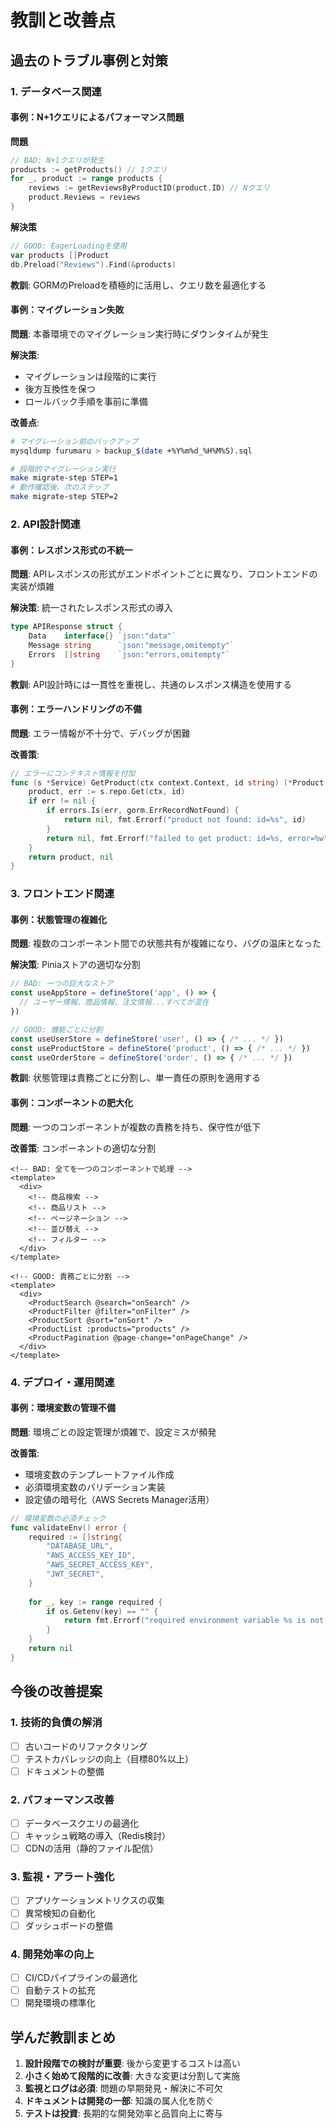 # 教訓と改善点

## 過去のトラブル事例と対策

### 1. データベース関連

#### 事例：N+1クエリによるパフォーマンス問題
**問題**
```go
// BAD: N+1クエリが発生
products := getProducts() // 1クエリ
for _, product := range products {
    reviews := getReviewsByProductID(product.ID) // Nクエリ
    product.Reviews = reviews
}
```

**解決策**
```go
// GOOD: EagerLoadingを使用
var products []Product
db.Preload("Reviews").Find(&products)
```

**教訓**: GORMのPreloadを積極的に活用し、クエリ数を最適化する

#### 事例：マイグレーション失敗
**問題**: 本番環境でのマイグレーション実行時にダウンタイムが発生

**解決策**:
- マイグレーションは段階的に実行
- 後方互換性を保つ
- ロールバック手順を事前に準備

**改善点**:
```bash
# マイグレーション前のバックアップ
mysqldump furumaru > backup_$(date +%Y%m%d_%H%M%S).sql

# 段階的マイグレーション実行
make migrate-step STEP=1
# 動作確認後、次のステップ
make migrate-step STEP=2
```

### 2. API設計関連

#### 事例：レスポンス形式の不統一
**問題**: APIレスポンスの形式がエンドポイントごとに異なり、フロントエンドの実装が煩雑

**解決策**: 統一されたレスポンス形式の導入
```go
type APIResponse struct {
    Data    interface{} `json:"data"`
    Message string      `json:"message,omitempty"`
    Errors  []string    `json:"errors,omitempty"`
}
```

**教訓**: API設計時には一貫性を重視し、共通のレスポンス構造を使用する

#### 事例：エラーハンドリングの不備
**問題**: エラー情報が不十分で、デバッグが困難

**改善策**:
```go
// エラーにコンテキスト情報を付加
func (s *Service) GetProduct(ctx context.Context, id string) (*Product, error) {
    product, err := s.repo.Get(ctx, id)
    if err != nil {
        if errors.Is(err, gorm.ErrRecordNotFound) {
            return nil, fmt.Errorf("product not found: id=%s", id)
        }
        return nil, fmt.Errorf("failed to get product: id=%s, error=%w", id, err)
    }
    return product, nil
}
```

### 3. フロントエンド関連

#### 事例：状態管理の複雑化
**問題**: 複数のコンポーネント間での状態共有が複雑になり、バグの温床となった

**解決策**: Piniaストアの適切な分割
```typescript
// BAD: 一つの巨大なストア
const useAppStore = defineStore('app', () => {
  // ユーザー情報、商品情報、注文情報...すべてが混在
})

// GOOD: 機能ごとに分割
const useUserStore = defineStore('user', () => { /* ... */ })
const useProductStore = defineStore('product', () => { /* ... */ })
const useOrderStore = defineStore('order', () => { /* ... */ })
```

**教訓**: 状態管理は責務ごとに分割し、単一責任の原則を適用する

#### 事例：コンポーネントの肥大化
**問題**: 一つのコンポーネントが複数の責務を持ち、保守性が低下

**改善策**: コンポーネントの適切な分割
```vue
<!-- BAD: 全てを一つのコンポーネントで処理 -->
<template>
  <div>
    <!-- 商品検索 -->
    <!-- 商品リスト -->
    <!-- ページネーション -->
    <!-- 並び替え -->
    <!-- フィルター -->
  </div>
</template>

<!-- GOOD: 責務ごとに分割 -->
<template>
  <div>
    <ProductSearch @search="onSearch" />
    <ProductFilter @filter="onFilter" />
    <ProductSort @sort="onSort" />
    <ProductList :products="products" />
    <ProductPagination @page-change="onPageChange" />
  </div>
</template>
```

### 4. デプロイ・運用関連

#### 事例：環境変数の管理不備
**問題**: 環境ごとの設定管理が煩雑で、設定ミスが頻発

**改善策**:
- 環境変数のテンプレートファイル作成
- 必須環境変数のバリデーション実装
- 設定値の暗号化（AWS Secrets Manager活用）

```go
// 環境変数の必須チェック
func validateEnv() error {
    required := []string{
        "DATABASE_URL",
        "AWS_ACCESS_KEY_ID",
        "AWS_SECRET_ACCESS_KEY",
        "JWT_SECRET",
    }
    
    for _, key := range required {
        if os.Getenv(key) == "" {
            return fmt.Errorf("required environment variable %s is not set", key)
        }
    }
    return nil
}
```

## 今後の改善提案

### 1. 技術的負債の解消
- [ ] 古いコードのリファクタリング
- [ ] テストカバレッジの向上（目標80%以上）
- [ ] ドキュメントの整備

### 2. パフォーマンス改善
- [ ] データベースクエリの最適化
- [ ] キャッシュ戦略の導入（Redis検討）
- [ ] CDNの活用（静的ファイル配信）

### 3. 監視・アラート強化
- [ ] アプリケーションメトリクスの収集
- [ ] 異常検知の自動化
- [ ] ダッシュボードの整備

### 4. 開発効率の向上
- [ ] CI/CDパイプラインの最適化
- [ ] 自動テストの拡充
- [ ] 開発環境の標準化

## 学んだ教訓まとめ

1. **設計段階での検討が重要**: 後から変更するコストは高い
2. **小さく始めて段階的に改善**: 大きな変更は分割して実施
3. **監視とログは必須**: 問題の早期発見・解決に不可欠
4. **ドキュメントは開発の一部**: 知識の属人化を防ぐ
5. **テストは投資**: 長期的な開発効率と品質向上に寄与
